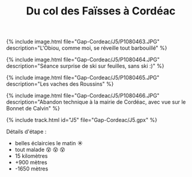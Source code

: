 ﻿---
title: "Du col des Faïsses à Cordéac"
permalink: /Gap-Cordeac/J5/
sidebar:
  nav: "gap_cordeac"
enable_tracks: true
---

{% include image.html file="Gap-Cordeac/J5/P1080463.JPG" description="L'Obiou, comme moi, se réveille tout barbouillé" %}

{% include image.html file="Gap-Cordeac/J5/P1080464.JPG" description="Séance surprise de ski sur feuilles, sans ski :)" %}

{% include image.html file="Gap-Cordeac/J5/P1080465.JPG" description="Les vaches des Roussins" %}

{% include image.html file="Gap-Cordeac/J5/P1080466.JPG" description="Abandon technique à la mairie de Cordéac, avec vue sur le Bonnet de Calvin" %}

{% include track.html id="J5" file="Gap-Cordeac/J5.gpx" %}

Détails d'étape :
* belles éclaircies le matin :sunny:
* tout malade :dizzy_face: :dizzy_face: :dizzy_face:
* 15 kilomètres
* +900 mètres
* -1650 mètres
